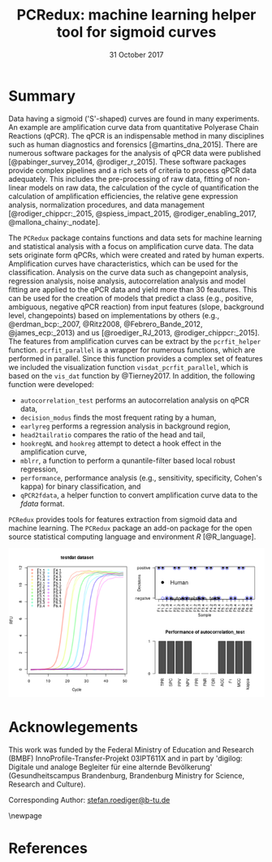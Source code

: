 ﻿---
title: "PCRedux: machine learning helper tool for sigmoid curves"
tags:
  - "R"
  - "PCR"
  - "quantitative Polymerase Chain Reaction"
  - "machine learning"
  - "sigmoid"
authors:
  - name: "Stefan Rödiger"
    orcid: 0000-0002-1441-6512
    affiliation: 1
  - name: "Michał Burdukiewicz"
    orcid: 0000-0001-8926-582X
    affiliation: 2
  - name: "Roy-Arne Senkel"
    orcid: 0000-0001-6139-9471
    affiliation: 1
  - name: "Andrej-Nikolai Spiess"
    orcid: 0000-0002-9630-4724
    affiliation: 3
  - name: "Thomas Fischer"
    orcid: 0000-0001-6235-2261
    affiliation: 1
affiliations:
  - name: "Brandenburg University of Technology Cottbus-Senftenberg, Germany"
    index: 1
  - name: "Uniwersytet Wrocławski: Wrocław, Poland"
    index: 2
  - name: "University Medical Center Hamburg-Eppendorf, Hamburg, Germany"
    index: 3
date: "31 October 2017"
bibliography: literature.bib
output:
  html_document:
    keep_md: yes
---

# Summary

Data having a sigmoid ('S'-shaped) curves are found in many experiments. An 
example are amplification curve data from quantitative Polyerase Chain Reactions 
(qPCR). The qPCR is an indispensable method in many disciplines such as human 
diagnostics and forensics [@martins_dna_2015]. There are numerous software 
packages for the analysis of qPCR data were published [@pabinger_survey_2014, 
@rodiger_r_2015]. These software packages provide complex pipelines and a rich 
sets of criteria to process qPCR data adequately. This includes the 
pre-processing of raw data, fitting of non-linear models on raw data, the 
calculation of the cycle of quantification the calculation of amplification 
efficiencies, the relative gene expression analysis, normalization procedures, 
and data management [@rodiger_chippcr:_2015, @spiess_impact_2015, 
@rodiger_enabling_2017, @mallona_chainy:_nodate].

The `PCRedux` package contains functions and data sets for machine learning and 
statistical analysis with a focus on amplification curve data. The data sets 
originate form qPCRs, which were created and rated by human experts. 
Amplification curves have characteristics, which can be used for the 
classification. Analysis on the curve data such as changepoint analysis, 
regression analysis, noise analysis, autocorrelation analysis and model fitting 
are applied to the qPCR data and yield more than 30 feautures. This can be used 
for the creation of models that predict a class (e.g., positive, ambiguous, 
negative qPCR reaction) from input features (slope, background level, 
changepoints) based on implementations by others (e.g., @erdman_bcp:_2007, 
@Ritz2008, @Febrero_Bande_2012, @james_ecp:_2013) and us [@roediger_RJ_2013, 
@rodiger_chippcr:_2015]. The features from amplification curves can be extract 
by the `pcrfit_helper` function. `pcrfit_parallel` is a wrapper for numerous 
functions, which are performed in parallel. Since this function provides a 
complex set of features we included the visualization function 
`visdat_pcrfit_parallel`, which is based on the `vis_dat` function by 
@Tierney2017. In addition, the following function were developed:

- `autocorrelation_test` performs an autocorrelation analysis on qPCR data,
- `decision_modus` finds the most frequent rating by a human,
- `earlyreg` performs a regression analysis in background region,
- `head2tailratio` compares the ratio of the head and tail,
- `hookregNL` and `hookreg` attempt to detect a hook effect in the amplification curve,
- `mblrr`, a function to perform a qunantile-filter based local robust regression,
- `performance`, performance analysis (e.g., sensitivity, specificity, Cohen's kappa) for binary classification, and
- `qPCR2fdata`, a helper function to convert amplification curve data to the *fdata* format.



`PCRedux` provides tools for features extraction from sigmoid data and machine 
learning. The `PCRedux` package an add-on package for the open source 
statistical computing language and environment *R* [@R_language].

![](fig1.png)<!-- -->

# Acknowlegements
This work was funded by the Federal Ministry of Education and Research
(BMBF) InnoProfile-Transfer-Projekt 03IPT611X and in part by 'digilog: Digitale
und analoge Begleiter für eine alternde Bevölkerung' (Gesundheitscampus
Brandenburg, Brandenburg Ministry for Science, Research and Culture).

Corresponding Author: stefan.roediger@b-tu.de

\newpage

# References

